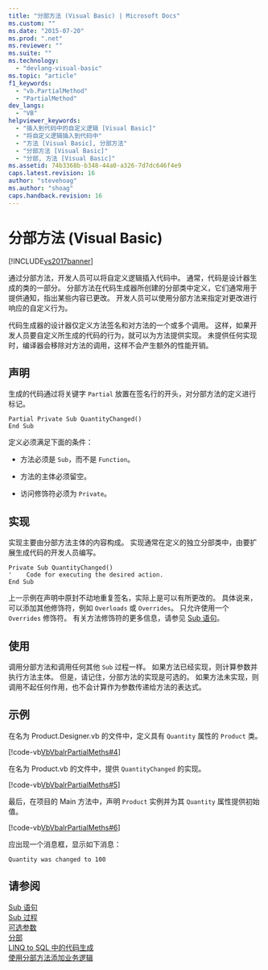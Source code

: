 ```yaml
---
title: "分部方法 (Visual Basic) | Microsoft Docs"
ms.custom: ""
ms.date: "2015-07-20"
ms.prod: ".net"
ms.reviewer: ""
ms.suite: ""
ms.technology: 
  - "devlang-visual-basic"
ms.topic: "article"
f1_keywords: 
  - "vb.PartialMethod"
  - "PartialMethod"
dev_langs: 
  - "VB"
helpviewer_keywords: 
  - "插入到代码中的自定义逻辑 [Visual Basic]"
  - "将自定义逻辑插入到代码中"
  - "方法 [Visual Basic], 分部方法"
  - "分部方法 [Visual Basic]"
  - "分部, 方法 [Visual Basic]"
ms.assetid: 74b3368b-b348-44a0-a326-7d7dc646f4e9
caps.latest.revision: 16
author: "stevehoag"
ms.author: "shoag"
caps.handback.revision: 16
---
```

# 分部方法 (Visual Basic)
[!INCLUDE[vs2017banner](../../../../visual-basic/includes/vs2017banner.md)]

通过分部方法，开发人员可以将自定义逻辑插入代码中。  通常，代码是设计器生成的类的一部分。  分部方法在代码生成器所创建的分部类中定义，它们通常用于提供通知，指出某些内容已更改。  开发人员可以使用分部方法来指定对更改进行响应的自定义行为。  
  
 代码生成器的设计器仅定义方法签名和对方法的一个或多个调用。  这样，如果开发人员要自定义所生成的代码的行为，就可以为方法提供实现。  未提供任何实现时，编译器会移除对方法的调用，这样不会产生额外的性能开销。  
  
## 声明  
 生成的代码通过将关键字 `Partial` 放置在签名行的开头，对分部方法的定义进行标记。  
  
```vb#  
Partial Private Sub QuantityChanged()  
End Sub  
```  
  
 定义必须满足下面的条件：  
  
-   方法必须是 `Sub`，而不是 `Function`。  
  
-   方法的主体必须留空。  
  
-   访问修饰符必须为 `Private`。  
  
## 实现  
 实现主要由分部方法主体的内容构成。  实现通常在定义的独立分部类中，由要扩展生成代码的开发人员编写。  
  
```vb#  
Private Sub QuantityChanged()  
'    Code for executing the desired action.  
End Sub  
```  
  
 上一示例在声明中原封不动地重复签名，实际上是可以有所更改的。  具体说来，可以添加其他修饰符，例如 `Overloads` 或 `Overrides`。  只允许使用一个 `Overrides` 修饰符。  有关方法修饰符的更多信息，请参见 [Sub 语句](../../../../visual-basic/language-reference/statements/sub-statement.md)。  
  
## 使用  
 调用分部方法和调用任何其他 `Sub` 过程一样。  如果方法已经实现，则计算参数并执行方法主体。  但是，请记住，分部方法的实现是可选的。  如果方法未实现，则调用不起任何作用，也不会计算作为参数传递给方法的表达式。  
  
## 示例  
 在名为 Product.Designer.vb 的文件中，定义具有 `Quantity` 属性的 `Product` 类。  
  
 [!code-vb[VbVbalrPartialMeths#4](../../../../visual-basic/programming-guide/language-features/procedures/codesnippet/visualbasic/partial-methods_1.vb)]  
  
 在名为 Product.vb 的文件中，提供 `QuantityChanged` 的实现。  
  
 [!code-vb[VbVbalrPartialMeths#5](../../../../visual-basic/programming-guide/language-features/procedures/codesnippet/visualbasic/partial-methods_2.vb)]  
  
 最后，在项目的 Main 方法中，声明 `Product` 实例并为其 `Quantity` 属性提供初始值。  
  
 [!code-vb[VbVbalrPartialMeths#6](../../../../visual-basic/programming-guide/language-features/procedures/codesnippet/visualbasic/partial-methods_3.vb)]  
  
 应出现一个消息框，显示如下消息：  
  
 `Quantity was changed to 100`  
  
## 请参阅  
 [Sub 语句](../../../../visual-basic/language-reference/statements/sub-statement.md)   
 [Sub 过程](../../../../visual-basic/programming-guide/language-features/procedures/sub-procedures.md)   
 [可选参数](../../../../visual-basic/programming-guide/language-features/procedures/optional-parameters.md)   
 [分部](../../../../visual-basic/language-reference/modifiers/partial.md)   
 [LINQ to SQL 中的代码生成](../Topic/Code%20Generation%20in%20LINQ%20to%20SQL.md)   
 [使用分部方法添加业务逻辑](../Topic/Adding%20Business%20Logic%20By%20Using%20Partial%20Methods.md)